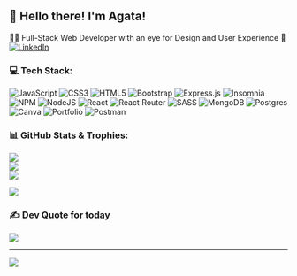 ## 💫 Hello there! I'm Agata!
👩‍💻 Full-Stack Web Developer with an eye for Design and User Experience 👀
[![LinkedIn](https://img.shields.io/badge/LinkedIn-%230077B5.svg?logo=linkedin&logoColor=white)](https://linkedin.com/in/agata-thrams) 

### 💻 Tech Stack:
![JavaScript](https://img.shields.io/badge/javascript-%23323330.svg?style=flat&logo=javascript&logoColor=%23F7DF1E) ![CSS3](https://img.shields.io/badge/css3-%231572B6.svg?style=flat&logo=css3&logoColor=white) ![HTML5](https://img.shields.io/badge/html5-%23E34F26.svg?style=flat&logo=html5&logoColor=white) ![Bootstrap](https://img.shields.io/badge/bootstrap-%23563D7C.svg?style=flat&logo=bootstrap&logoColor=white) ![Express.js](https://img.shields.io/badge/express.js-%23404d59.svg?style=flat&logo=express&logoColor=%2361DAFB) ![Insomnia](https://img.shields.io/badge/Insomnia-black?style=flat&logo=insomnia&logoColor=5849BE) ![NPM](https://img.shields.io/badge/NPM-%23000000.svg?style=flat&logo=npm&logoColor=white) ![NodeJS](https://img.shields.io/badge/node.js-6DA55F?style=flat&logo=node.js&logoColor=white) ![React](https://img.shields.io/badge/react-%2320232a.svg?style=flat&logo=react&logoColor=%2361DAFB) ![React Router](https://img.shields.io/badge/React_Router-CA4245?style=flat&logo=react-router&logoColor=white) ![SASS](https://img.shields.io/badge/SASS-hotpink.svg?style=flat&logo=SASS&logoColor=white) ![MongoDB](https://img.shields.io/badge/MongoDB-%234ea94b.svg?style=flat&logo=mongodb&logoColor=white) ![Postgres](https://img.shields.io/badge/postgres-%23316192.svg?style=flat&logo=postgresql&logoColor=white) ![Canva](https://img.shields.io/badge/Canva-%2300C4CC.svg?style=flat&logo=Canva&logoColor=white) ![Portfolio](https://img.shields.io/badge/Portfolio-%23000000.svg?style=flat&logo=firefox&logoColor=#FF7139) ![Postman](https://img.shields.io/badge/Postman-FF6C37?style=flat&logo=postman&logoColor=white)

### 📊 GitHub Stats & Trophies:
![](https://github-readme-stats.vercel.app/api?username=mae-rwen&theme=nightowl&hide_border=false&include_all_commits=false&count_private=false)<br/>
![](https://github-readme-streak-stats.herokuapp.com/?user=mae-rwen&theme=nightowl&hide_border=false)<br/>
![](https://github-readme-stats.vercel.app/api/top-langs/?username=mae-rwen&theme=nightowl&hide_border=false&include_all_commits=false&count_private=false&layout=compact)

![](https://github-profile-trophy.vercel.app/?username=mae-rwen&theme=radical&no-frame=false&no-bg=true&margin-w=4)

### ✍️ Dev Quote for today
![](https://quotes-github-readme.vercel.app/api?type=horizontal&theme=radical)

---
[![](https://visitcount.itsvg.in/api?id=mae-rwen&icon=0&color=12)](https://visitcount.itsvg.in)

<!-- Proudly created with GPRM ( https://gprm.itsvg.in ) -->
